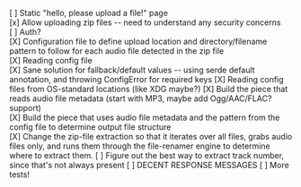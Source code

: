 [ ] Static "hello, please upload a file!" page  
[x] Allow uploading zip files -- need to understand any security concerns  
[ ] Auth?  
[X] Configuration file to define upload location and directory/filename pattern to follow for each audio file detected in the zip file  
	[X] Reading config file  
	[X] Sane solution for fallback/default values -- using serde default annotation, and throwing ConfigError for required keys
	[X] Reading config files from OS-standard locations (like XDG maybe?)
[X] Build the piece that reads audio file metadata (start with MP3, maybe add Ogg/AAC/FLAC? support)  
[X] Build the piece that uses audio file metadata and the pattern from the config file to determine output file structure  
[X] Change the zip-file extraction so that it iterates over all files, grabs audio files only, and runs them through the file-renamer engine to determine where to extract them.
[ ] Figure out the best way to extract track number, since that's not always present
[ ] DECENT RESPONSE MESSAGES
[ ] More tests!
